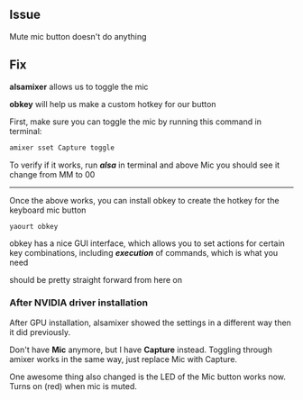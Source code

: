 ## Issue

Mute mic button doesn't do anything

## Fix

**alsamixer** allows us to toggle the mic 

**obkey** will help us make a custom hotkey for our button

First, make sure you can toggle the mic by running this command in terminal:
```bash
amixer sset Capture toggle
```
To verify if it works, run ***alsa*** in terminal and above Mic you should see it change from MM to 00

-------------------

Once the above works, you can install obkey to create the hotkey for the keyboard mic button
```code
yaourt obkey
```
obkey has a nice GUI interface, which allows you to set actions for certain key combinations, including ***execution*** of commands, which is what you need

should be pretty straight forward from here on


### After NVIDIA driver installation
After GPU installation, alsamixer showed the settings in a different way then it did previously.

Don't have **Mic** anymore, but I have **Capture** instead. Toggling through amixer works in the same way, just replace Mic with Capture.

One awesome thing also changed is the LED of the Mic button works now. Turns on (red) when mic is muted.

